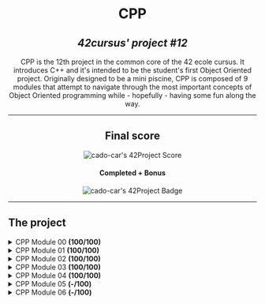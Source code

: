 <h1 align=center>
	<b>CPP</b>
</h1>

<h2 align=center>
	 <i>42cursus' project #12</i>
</h2>

<p align=center>
CPP is the 12th project in the common core of the 42 ecole cursus. It introduces C++ and it's intended to be the student's first Object Oriented project.
Originally designed to be a mini piscine, CPP is composed of 9 modules that attempt to navigate through the most important concepts of Object Oriented programming while - hopefully - having some fun along the way.
</p>

---

<div align=center>
<h2>
	Final score
</h2>

<img alt="cado-car's 42Project Score"/>
<h4>Completed + Bonus</h4>
<img alt="cado-car's 42Project Badge"/>
</div>

---

<h2>
The project
</h2>

<details>
	<summary>CPP Module 00 <b>(100/100)</b></summary>
	<p>The first Module of CPP works like every loving, carefull father when he first teaches his child how to swim: by promptly throwing them into the pool, no lifevest in sight. Pray there are no sharks in sight!</p>
	<p>Check the documentation page on this repo's wiki on <a href="https://github.com/caroldaniel/42sp-cursus-cpp/wiki/What-you-must-know-to-start-CPP">What you need to know to start CPP</a> </p>	
</details>

<details>
	<summary>CPP Module 01 <b>(100/100)</b></summary>
	<p>The second module talks extensively about pointers, references and everything else you've already learned in C but seemed to have completely erased from your memory.</p>
	<p>Check the documentation page on this repo's wiki on <a href="https://github.com/caroldaniel/42sp-cursus-cpp/wiki/Memory-Allocation">Memory Allocation in C++</a> </p>	
</details>

<details>
	<summary>CPP Module 02 <b>(100/100)</b></summary>
	<p>The third module is the begining of understanding what C++ is, and getting ourselves closer to the syntax, and lexical and analytical perks of it.</p>
	<p>Check the documentation page on this repo's wiki on <a href="https://github.com/caroldaniel/42sp-cursus-cpp/wiki/The-Orthodox-Canonical-Form">The Orthodox Canonical Form</a> </p>	
</details>

<details>
	<summary>CPP Module 03 <b>(100/100)</b></summary>
	<p>The fourth module is all about inheritance and all of its challenges and perks.</p>
	<p>Check the documentation page on this repo's wiki on <a href="https://github.com/caroldaniel/42sp-cursus-cpp/wiki/Inheritance-in-CPP">Inheritance in C++</a> </p>
</details>

<details>
	<summary>CPP Module 04 <b>(100/100)</b></summary>
	<p>The fifth module takes a deeper dive into polymorphism, abstract classes and interfaces</p>
	<p>Check the documentation page on this repo's wiki on <a href="https://github.com/caroldaniel/42sp-cursus-cpp/wiki/Polymorphism-in-CPP">Polymorphism in C++</a> </p>
</details>

<details>
	<summary>CPP Module 05 <b>(-/100)</b></summary>
	<p>We're now officially closer to the end than at the beggining of our CPP journey. Now, we're diving deeper into error handling, exceptions and subclasses</p>
	<p>Check the documentation page on this repo's wiki on <a href="https://github.com/caroldaniel/42sp-cursus-cpp/wiki/Exceptions-in-CPP">Exceptions in C++</a> </p>
</details>

<details>
	<summary>CPP Module 06 <b>(-/100)</b></summary>
	<p>Now things start to get a little bit tense. The lists might be getting shorter, but do not be fooled!</p>
	<p>We're gonna be focusing on type casting, and a whole lot of thinking in a not-so-new low-level mentality. Keep going though, 'cause you're almost there. </p>
	<p>Check the documentation page on this repo's wiki on <a href="https://github.com/caroldaniel/42sp-cursus-cpp/wiki/Type-Casting-in-CPP">Type Casting in C++</a> </p>
</details>
